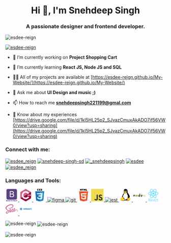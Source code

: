 <h1 align="center">Hi 👋, I'm Snehdeep Singh</h1>
<h3 align="center">A passionate designer and frontend developer.</h3>

<p align="left"> <img src="https://komarev.com/ghpvc/?username=esdee-reign&label=Profile%20views&color=0e75b6&style=flat" alt="esdee-reign" /> </p>

<p align="left"> <a href="https://github.com/ryo-ma/github-profile-trophy"><img src="https://github-profile-trophy.vercel.app/?username=esdee-reign" alt="esdee-reign" /></a> </p>

- 🔭 I’m currently working on **Project Shopping Cart**

- 🌱 I’m currently learning **React JS, Node JS and SQL**

- 👨‍💻 All of my projects are available at [https://esdee-reign.github.io/My-Website/](https://esdee-reign.github.io/My-Website/)

- 💬 Ask me about **UI Design and music ;)**

- 📫 How to reach me **snehdeepsingh221199@gmal.com**

- 📄 Know about my experiences [https://drive.google.com/file/d/1kI5HL25p2_SJvazCmuxAkADO7if56VW0/view?usp=sharing](https://drive.google.com/file/d/1kI5HL25p2_SJvazCmuxAkADO7if56VW0/view?usp=sharing)

<h3 align="left">Connect with me:</h3>
<p align="left">
<a href="https://dev.to/esdee_reign" target="blank"><img align="center" src="https://cdn.jsdelivr.net/npm/simple-icons@3.0.1/icons/dev-dot-to.svg" alt="esdee_reign" height="30" width="40" /></a>
<a href="https://linkedin.com/in/snehdeep-singh-sd" target="blank"><img align="center" src="https://raw.githubusercontent.com/rahuldkjain/github-profile-readme-generator/master/src/images/icons/Social/linked-in-alt.svg" alt="snehdeep-singh-sd" height="30" width="40" /></a>
<a href="https://instagram.com/_snehdeepsingh" target="blank"><img align="center" src="https://raw.githubusercontent.com/rahuldkjain/github-profile-readme-generator/master/src/images/icons/Social/instagram.svg" alt="_snehdeepsingh" height="30" width="40" /></a>
<a href="https://dribbble.com/esdee" target="blank"><img align="center" src="https://raw.githubusercontent.com/rahuldkjain/github-profile-readme-generator/master/src/images/icons/Social/dribbble.svg" alt="esdee" height="30" width="40" /></a>
<a href="https://auth.geeksforgeeks.org/user/esdee_reign" target="blank"><img align="center" src="https://raw.githubusercontent.com/rahuldkjain/github-profile-readme-generator/master/src/images/icons/Social/geeks-for-geeks.svg" alt="esdee_reign" height="30" width="40" /></a>
</p>

<h3 align="left">Languages and Tools:</h3>
<p align="left"> <a href="https://getbootstrap.com" target="_blank"> <img src="https://raw.githubusercontent.com/devicons/devicon/master/icons/bootstrap/bootstrap-plain-wordmark.svg" alt="bootstrap" width="40" height="40"/> </a> <a href="https://www.w3schools.com/cpp/" target="_blank"> <img src="https://raw.githubusercontent.com/devicons/devicon/master/icons/cplusplus/cplusplus-original.svg" alt="cplusplus" width="40" height="40"/> </a> <a href="https://www.w3schools.com/css/" target="_blank"> <img src="https://raw.githubusercontent.com/devicons/devicon/master/icons/css3/css3-original-wordmark.svg" alt="css3" width="40" height="40"/> </a> <a href="https://www.figma.com/" target="_blank"> <img src="https://www.vectorlogo.zone/logos/figma/figma-icon.svg" alt="figma" width="40" height="40"/> </a> <a href="https://git-scm.com/" target="_blank"> <img src="https://www.vectorlogo.zone/logos/git-scm/git-scm-icon.svg" alt="git" width="40" height="40"/> </a> <a href="https://www.w3.org/html/" target="_blank"> <img src="https://raw.githubusercontent.com/devicons/devicon/master/icons/html5/html5-original-wordmark.svg" alt="html5" width="40" height="40"/> </a> <a href="https://developer.mozilla.org/en-US/docs/Web/JavaScript" target="_blank"> <img src="https://raw.githubusercontent.com/devicons/devicon/master/icons/javascript/javascript-original.svg" alt="javascript" width="40" height="40"/> </a> <a href="https://jestjs.io" target="_blank"> <img src="https://www.vectorlogo.zone/logos/jestjsio/jestjsio-icon.svg" alt="jest" width="40" height="40"/> </a> <a href="https://www.linux.org/" target="_blank"> <img src="https://raw.githubusercontent.com/devicons/devicon/master/icons/linux/linux-original.svg" alt="linux" width="40" height="40"/> </a> <a href="https://nodejs.org" target="_blank"> <img src="https://raw.githubusercontent.com/devicons/devicon/master/icons/nodejs/nodejs-original-wordmark.svg" alt="nodejs" width="40" height="40"/> </a> <a href="https://reactjs.org/" target="_blank"> <img src="https://raw.githubusercontent.com/devicons/devicon/master/icons/react/react-original-wordmark.svg" alt="react" width="40" height="40"/> </a> <a href="https://sass-lang.com" target="_blank"> <img src="https://raw.githubusercontent.com/devicons/devicon/master/icons/sass/sass-original.svg" alt="sass" width="40" height="40"/> </a> <a href="https://webpack.js.org" target="_blank"> <img src="https://raw.githubusercontent.com/devicons/devicon/d00d0969292a6569d45b06d3f350f463a0107b0d/icons/webpack/webpack-original-wordmark.svg" alt="webpack" width="40" height="40"/> </a> </p>

<p><img align="left" src="https://github-readme-stats.vercel.app/api/top-langs?username=esdee-reign&show_icons=true&locale=en&layout=compact" alt="esdee-reign" /></p>

<p>&nbsp;<img align="center" src="https://github-readme-stats.vercel.app/api?username=esdee-reign&show_icons=true&locale=en" alt="esdee-reign" /></p>

<p><img align="center" src="https://github-readme-streak-stats.herokuapp.com/?user=esdee-reign&" alt="esdee-reign" /></p>

